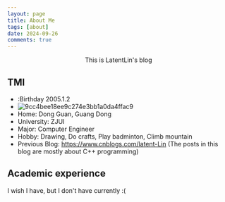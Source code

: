 ```yaml
---
layout: page
title: About Me
tags: [about]
date: 2024-09-26
comments: true
---
```



<center> This is LatentLin's blog</center>

## TMI

-   :Birthday 2005.1.2
-   ![9cc4bee18ee9c274e3bb1a0da4ffac9](https://github.com/user-attachments/assets/a37028bf-9d7f-4822-ba20-1b7cd27e478c)
-   Home: Dong Guan, Guang Dong
-   University: ZJUI
-   Major: Computer Engineer
-   Hobby: Drawing, Do crafts, Play badminton, Climb mountain
-   Previous Blog: https://www.cnblogs.com/latent-Lin (The posts in this blog are mostly about C++ programming)


## Academic experience

I wish I have, but I don't have currently :(
